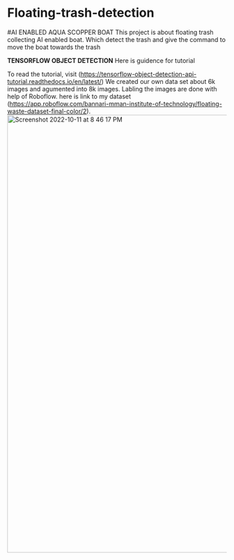 # Floating-trash-detection
#AI ENABLED AQUA SCOPPER BOAT
This project is about floating trash collecting AI enabled boat. Which detect the trash and give the command to move the boat towards the trash 

**TENSORFLOW OBJECT DETECTION**
Here is guidence for tutorial

To read the tutorial, visit (https://tensorflow-object-detection-api-tutorial.readthedocs.io/en/latest/)
We created our own data set about 6k images and agumented into 8k images.
Labling the images are done with help of Roboflow. here is link to my dataset (https://app.roboflow.com/bannari-mman-institute-of-technology/floating-waste-dataset-final-color/2).
<img width="1003" alt="Screenshot 2022-10-11 at 8 46 17 PM" src="https://user-images.githubusercontent.com/106106967/195131364-e3733164-ba57-41d1-aeac-5ee9159e7e58.png">
